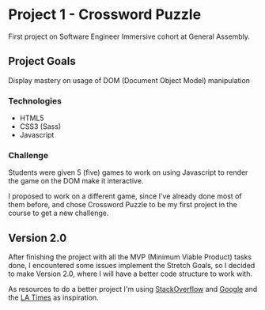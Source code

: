 # Project 1 - Crossword Puzzle

First project on Software Engineer Immersive cohort at General Assembly.

## Project Goals

Display mastery on usage of DOM (Document Object Model) manipulation

### Technologies

- HTML5
- CSS3 (Sass)
- Javascript

### Challenge

Students were given 5 (five) games to work on using Javascript to render the game on the DOM make it interactive.

I proposed to work on a different game, since I've already done most of them before, and chose Crossword Puzzle to be my first project in the course to get a new challenge.

## Version 2.0

After finishing the project with all the MVP (Minimum Viable Product) tasks done, I encountered some issues implement the Stretch Goals, so I decided to make Version 2.0, where I will have a better code structure to work with.

As resources to do a better project I'm using [StackOverflow](https://stackoverflow.com/) and [Google](https://www.google.com/) and the [LA Times](https://www.latimes.com/games/crossword) as inspiration.
